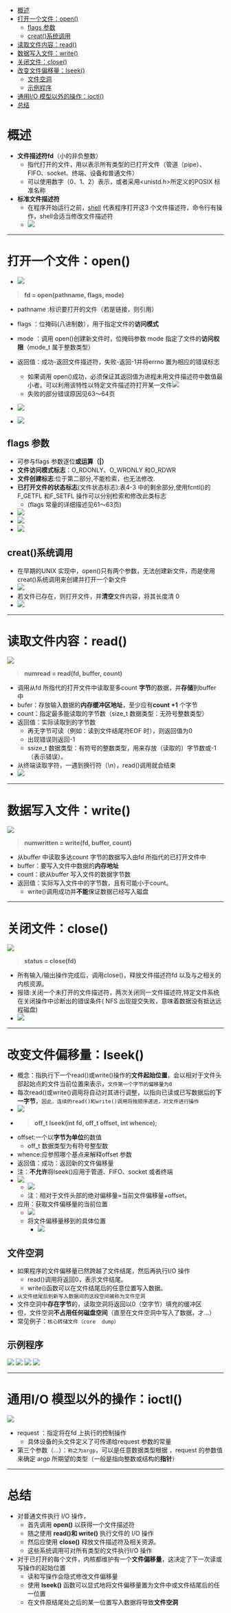 - [概述](#概述)
- [打开一个文件：open()](#打开一个文件open)
  - [flags 参数](#flags-参数)
  - [creat()系统调用](#creat系统调用)
- [读取文件内容：read()](#读取文件内容read)
- [数据写入文件：write()](#数据写入文件write)
- [关闭文件：close()](#关闭文件close)
- [改变文件偏移量：lseek()](#改变文件偏移量lseek)
  - [文件空洞](#文件空洞)
  - [示例程序](#示例程序)
- [通用I/O 模型以外的操作：ioctl()](#通用io-模型以外的操作ioctl)
- [总结](#总结)

# 概述
- **文件描述符fd**（小的非负整数）
  - 指代打开的文件，用以表示所有类型的已打开文件（管道（pipe）、FIFO、socket、终端、设备和普通文件）
   - 可以使用数字（0、1、2）表示，或者采用<unistd.h>所定义的POSIX 标准名称
- **标准文件描述符**
    - 在程序开始运行之前，[shell](https://blog.csdn.net/qq_40964554/article/details/100899628?ops_request_misc=%257B%2522request%255Fid%2522%253A%2522167552686316800213069583%2522%252C%2522scm%2522%253A%252220140713.130102334..%2522%257D&request_id=167552686316800213069583&biz_id=0&utm_medium=distribute.pc_search_result.none-task-blog-2~all~top_positive~default-5-100899628-null-null.142^v73^wechat_v2,201^v4^add_ask,239^v1^insert_chatgpt&utm_term=shell&spm=1018.2226.3001.4187) 代表程序打开这3 个文件描述符，命令行有操作，shell会适当修改文件描述符
    - ![](2023-02-05-00-07-08.png)

---
# 打开一个文件：open()
- ![](2023-02-05-00-28-31.png)
> **fd = open(pathname, flags, mode)**  
  -  pathname :标识要打开的文件（若是链接，则引用）
  -  flags ：位掩码(八进制数），用于指定文件的**访问模式**
    
  -  mode ：调用 open()创建新文件时，位掩码参数 mode 指定了文件的**访问权限**（mode_t 属于整数类型）  
  -  返回值：成功-返回文件描述符，失败-返回-1并将errno 置为相应的错误标志 
     - 如果调用 open()成功，必须保证其返回值为进程未用文件描述符中数值最小者。可以利用该特性以特定文件描述符打开某一文件![](2023-02-05-13-53-45.png)
     - 失败的部分错误原因见63～64页
  -  ![](2023-02-05-00-32-54.png)
  - ![](2023-02-05-00-42-45.png)

## flags 参数
- 可参与flags 参数逐位**或运算（|）**
- **文件访问模式标志**：O_RDONLY、O_WRONLY 和O_RDWR 
- **文件创建标志**:位于第二部分,不能检索，也无法修改.
- **已打开文件的状态标志**(文件状态标志):表4-3 中的剩余部分,使用fcntl()的F_GETFL 和F_SETFL 操作可以分别检索和修改此类标志
    - (flags 常量的详细描述见61～63页)
- ![](2023-02-05-13-39-46.png)
- ![](2023-02-05-13-40-18.png)
- ![](2023-02-05-13-45-31.png)

## creat()系统调用
- 在早期的UNIX 实现中，open()只有两个参数，无法创建新文件，而是使用creat()系统调用来创建并打开一个新文件
- ![](2023-02-05-13-58-30.png)
- 若文件已存在，则打开文件，并**清空**文件内容，将其长度清 0
- ![](2023-02-05-14-00-33.png)

---
# 读取文件内容：read()
![](2023-02-05-14-04-01.png)
>**numread = read(fd, buffer, count)**
- 调用从fd 所指代的打开文件中读取至多count **字节**的数据，并**存储**到buffer 中
- bufer：存放输入数据的**内存缓冲区地址**，至少应有**count +1** 个字节
- count：指定最多能读取的字节数（size_t 数据类型：无符号整数类型）
- 返回值：实际读取到的字节数
    - 再无字节可读（例如：读到文件结尾符EOF 时），则返回值为0
    - 出现错误则返回-1
    - ssize_t 数据类型：有符号的整数类型，用来存放（读取的）字节数或-1（表示错误）。
- 从终端读取字符，一遇到换行符（\n），read()调用就会结束
- ![](2023-02-05-14-21-34.png)

---
# 数据写入文件：write()
![](2023-02-05-14-23-31.png)
>**numwritten = write(fd, buffer, count)**
- 从buffer 中读取多达count 字节的数据写入由fd 所指代的已打开文件中
- buffer：要写入文件中数据的**内存地址**
- count：欲从buffer 写入文件的数据字节数
- 返回值：实际写入文件中的字节数，且有可能小于count。
    -  write()调用成功并**不能**保证数据已经写入磁盘
  
---
# 关闭文件：close()
![](2023-02-05-14-29-01.png)
>**status  =  close(fd)**
- 所有输入/输出操作完成后，调用close()，释放文件描述符fd 以及与之相关的内核资源。
- 报错:关闭一个未打开的文件描述符，两次关闭同一文件描述符,特定文件系统在关闭操作中诊断出的错误条件( NFS 出现提交失败，意味着数据没有抵达远程磁盘)
- ![](2023-02-05-14-32-42.png)

---
# 改变文件偏移量：lseek() 
- 概念：指执行下一个read()或write()操作的**文件起始位置**，会以相对于文件头部起始点的文件当前位置来表示，`文件第一个字节的偏移量为0`
- 每次read()或write()调用将自动对其进行调整，以指向已读或已写数据后的**下一字节**，`因此，连续的read()和write()调用将按顺序递进，对文件进行操作`
- ![](2023-02-09-22-03-31.png)
- >**off_t lseek(int fd, off_t offset, int whence);**
- offset:一个以**字节为单位**的数值
    -  off_t 数据类型为有符号整型数
- whence:应参照哪个基点来解释offset 参数
- 返回值：成功：返回新的文件偏移量
- 注：**不允许**将lseek()应用于管道、FIFO、socket 或者终端
- ![](2023-02-09-22-12-04.png)
    - ![](2023-02-09-22-16-06.png)
    - 注：相对于文件头部的绝对偏移量=当前文件偏移量+offset。
- 应用：获取文件偏移量的当前位置
    - ![](2023-02-09-22-18-50.png)
    - 将文件偏移量移到的具体位置
        - ![](2023-02-09-22-21-17.png)

## 文件空洞
- 如果程序的文件偏移量已然跨越了文件结尾，然后再执行I/O 操作
    - read()调用将返回0，表示文件结尾。
    - write()函数可以在文件结尾后的任意位置写入数据。
- `从文件结尾后到新写入数据间的这段空间被称为文件空洞`
- 文件空洞中**存在字节**的，读取空洞将返回以0（空字节）填充的缓冲区
- 但，文件空洞**不占用任何磁盘空间**（直至在文件空洞中写入了数据，才...）
- 常见例子：`核心转储文件（core  dump）`

## 示例程序
  ![](2023-02-09-22-37-13.png)
  ![](2023-02-09-22-37-48.png)
  ![](2023-02-09-22-39-07.png)
  ![](2023-02-09-22-39-41.png)

---
# 通用I/O 模型以外的操作：ioctl() 
![](2023-02-09-22-40-32.png)
- request ：指定将在fd 上执行的控制操作
    - 具体设备的头文件定义了可传递给request 参数的常量
- 第三个参数（...）：`称之为argp`，可以是任意数据类型根据 ，request 的参数值来确定 argp 所期望的类型（一般是指向整数或结构的**指针**）

---
# 总结
- 对普通文件执行 I/O 操作，
    - 首先调用 **open()** 以获得一个文件描述符
    - 随之使用 **read()和 write()** 执行文件的 I/O 操作
    - 然后应使用 **close()** 释放文件描述符及相关资源。
    - 这些系统调用可对所有类型的文件执行I/O 操作
- 对于已打开的每个文件，内核都维护有一个**文件偏移量**，这决定了下一次读或写操作的起始位置
    - 读和写操作会隐式修改文件偏移量
    - 使用 **lseek()** 函数可以显式地将文件偏移量置为文件中或文件结尾后的任一位置
    - 在文件原结尾处之后的某一位置写入数据将导致**文件空洞**